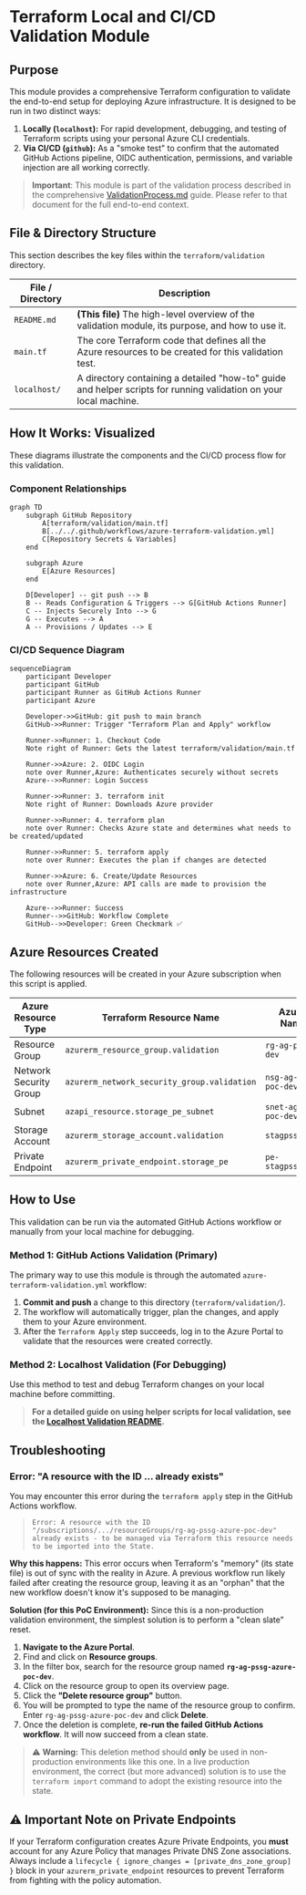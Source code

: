 # Terraform Local and CI/CD Validation Module

## Purpose

This module provides a comprehensive Terraform configuration to validate the end-to-end setup for deploying Azure infrastructure. It is designed to be run in two distinct ways:

1.  **Locally (`localhost`):** For rapid development, debugging, and testing of Terraform scripts using your personal Azure CLI credentials.
2.  **Via CI/CD (`github`):** As a "smoke test" to confirm that the automated GitHub Actions pipeline, OIDC authentication, permissions, and variable injection are all working correctly.

> **Important**: This module is part of the validation process described in the comprehensive [ValidationProcess.md](../../OneTimeActivities/ValidationProcess.md) guide. Please refer to that document for the full end-to-end context.

## File & Directory Structure

This section describes the key files within the `terraform/validation` directory.

| File / Directory      | Description                                                                                             |
|-----------------------|---------------------------------------------------------------------------------------------------------|
| `README.md`           | **(This file)** The high-level overview of the validation module, its purpose, and how to use it.         |
| `main.tf`             | The core Terraform code that defines all the Azure resources to be created for this validation test.    |
| `localhost/`          | A directory containing a detailed "how-to" guide and helper scripts for running validation on your local machine. |

## How It Works: Visualized

These diagrams illustrate the components and the CI/CD process flow for this validation.

### Component Relationships

```mermaid
graph TD
    subgraph GitHub Repository
        A[terraform/validation/main.tf]
        B[../../.github/workflows/azure-terraform-validation.yml]
        C[Repository Secrets & Variables]
    end

    subgraph Azure
        E[Azure Resources]
    end

    D[Developer] -- git push --> B
    B -- Reads Configuration & Triggers --> G[GitHub Actions Runner]
    C -- Injects Securely Into --> G
    G -- Executes --> A
    A -- Provisions / Updates --> E
```

### CI/CD Sequence Diagram

```mermaid
sequenceDiagram
    participant Developer
    participant GitHub
    participant Runner as GitHub Actions Runner
    participant Azure

    Developer->>GitHub: git push to main branch
    GitHub->>Runner: Trigger "Terraform Plan and Apply" workflow

    Runner->>Runner: 1. Checkout Code
    Note right of Runner: Gets the latest terraform/validation/main.tf

    Runner->>Azure: 2. OIDC Login
    note over Runner,Azure: Authenticates securely without secrets
    Azure-->>Runner: Login Success

    Runner->>Runner: 3. terraform init
    Note right of Runner: Downloads Azure provider

    Runner->>Runner: 4. terraform plan
    note over Runner: Checks Azure state and determines what needs to be created/updated

    Runner->>Runner: 5. terraform apply
    note over Runner: Executes the plan if changes are detected

    Runner->>Azure: 6. Create/Update Resources
    note over Runner,Azure: API calls are made to provision the infrastructure

    Azure-->>Runner: Success
    Runner-->>GitHub: Workflow Complete
    GitHub-->>Developer: Green Checkmark ✅
```

## Azure Resources Created

The following resources will be created in your Azure subscription when this script is applied.

| Azure Resource Type          | Terraform Resource Name                 | Azure Resource Name (Pattern)                     |
|------------------------------|-----------------------------------------|---------------------------------------------------|
| Resource Group               | `azurerm_resource_group.validation`       | `rg-ag-pssg-azure-poc-dev`                          |
| Network Security Group       | `azurerm_network_security_group.validation` | `nsg-ag-pssg-azure-poc-dev-01`                      |
| Subnet                       | `azapi_resource.storage_pe_subnet`        | `snet-ag-pssg-azure-poc-dev-storage-pe`             |
| Storage Account              | `azurerm_storage_account.validation`      | `stagpssgazurepocdev01`                             |
| Private Endpoint             | `azurerm_private_endpoint.storage_pe`     | `pe-stagpssgazurepocdev01`                          |

## How to Use

This validation can be run via the automated GitHub Actions workflow or manually from your local machine for debugging.

### Method 1: GitHub Actions Validation (Primary)
The primary way to use this module is through the automated `azure-terraform-validation.yml` workflow:
1.  **Commit and push** a change to this directory (`terraform/validation/`).
2.  The workflow will automatically trigger, plan the changes, and apply them to your Azure environment.
3.  After the `Terraform Apply` step succeeds, log in to the Azure Portal to validate that the resources were created correctly.

### Method 2: Localhost Validation (For Debugging)
Use this method to test and debug Terraform changes on your local machine before committing.
> **For a detailed guide on using helper scripts for local validation, see the [Localhost Validation README](./localhost/README.md).**

## Troubleshooting

### Error: "A resource with the ID ... already exists"
You may encounter this error during the `terraform apply` step in the GitHub Actions workflow.

> `Error: A resource with the ID "/subscriptions/.../resourceGroups/rg-ag-pssg-azure-poc-dev" already exists - to be managed via Terraform this resource needs to be imported into the State.`

**Why this happens:** This error occurs when Terraform's "memory" (its state file) is out of sync with the reality in Azure. A previous workflow run likely failed after creating the resource group, leaving it as an "orphan" that the new workflow doesn't know it's supposed to be managing.

**Solution (for this PoC Environment):**
Since this is a non-production validation environment, the simplest solution is to perform a "clean slate" reset.

1.  **Navigate to the Azure Portal**.
2.  Find and click on **Resource groups**.
3.  In the filter box, search for the resource group named **`rg-ag-pssg-azure-poc-dev`**.
4.  Click on the resource group to open its overview page.
5.  Click the **"Delete resource group"** button.
6.  You will be prompted to type the name of the resource group to confirm. Enter `rg-ag-pssg-azure-poc-dev` and click **Delete**.
7.  Once the deletion is complete, **re-run the failed GitHub Actions workflow**. It will now succeed from a clean state.

> ⚠️ **Warning:** This deletion method should **only** be used in non-production environments like this one. In a live production environment, the correct (but more advanced) solution is to use the `terraform import` command to adopt the existing resource into the state.

## ⚠️ Important Note on Private Endpoints
If your Terraform configuration creates Azure Private Endpoints, you **must** account for any Azure Policy that manages Private DNS Zone associations. Always include a `lifecycle { ignore_changes = [private_dns_zone_group] }` block in your `azurerm_private_endpoint` resources to prevent Terraform from fighting with the policy automation.
